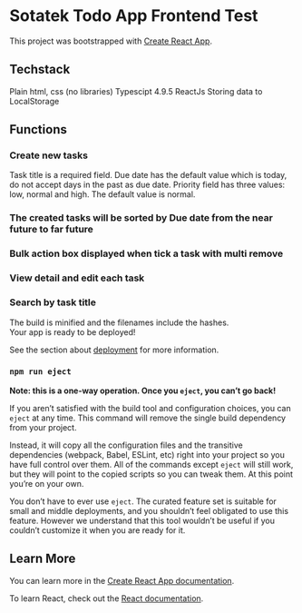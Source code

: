 # Sotatek Todo App Frontend Test

This project was bootstrapped with [Create React App](https://github.com/facebook/create-react-app).

## Techstack
Plain html, css (no libraries)
Typescipt 4.9.5
ReactJs
Storing data to LocalStorage

## Functions

### Create new tasks
Task title is a required field.
Due date has the default value which is today, do not accept days in the past as due date.
Priority field has three values: low, normal and high. The default value is normal. 
### The created tasks will be sorted by Due date from the near future to far future
### Bulk action box displayed when tick a task with multi remove 
### View detail and edit each task
### Search by task title

The build is minified and the filenames include the hashes.\
Your app is ready to be deployed!

See the section about [deployment](https://facebook.github.io/create-react-app/docs/deployment) for more information.

### `npm run eject`

**Note: this is a one-way operation. Once you `eject`, you can’t go back!**

If you aren’t satisfied with the build tool and configuration choices, you can `eject` at any time. This command will remove the single build dependency from your project.

Instead, it will copy all the configuration files and the transitive dependencies (webpack, Babel, ESLint, etc) right into your project so you have full control over them. All of the commands except `eject` will still work, but they will point to the copied scripts so you can tweak them. At this point you’re on your own.

You don’t have to ever use `eject`. The curated feature set is suitable for small and middle deployments, and you shouldn’t feel obligated to use this feature. However we understand that this tool wouldn’t be useful if you couldn’t customize it when you are ready for it.

## Learn More

You can learn more in the [Create React App documentation](https://facebook.github.io/create-react-app/docs/getting-started).

To learn React, check out the [React documentation](https://reactjs.org/).
